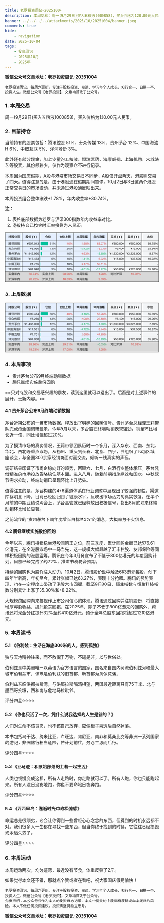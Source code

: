 ```yaml
---
title: 老罗投资周记-20251004
description: 本周交易：周一(9月29日)买入五粮液(000858)，买入价格为120.00元人民币。当前持有的股票包括：腾讯控股 51%、分众传媒 13%、贵州茅台 12%、中国海油H 6%、中概互联 5%、洋河股份 3%。此外还有部分现金，加上少量的五粮液、恒瑞医药、海康威视、上海机场、宋城演艺等股票，其份额较少，仅作为观察仓不进行记录。本周因为国庆假期，A股与港股市场交易日不同步，A股仅开盘两天，港股则交易了四天。值得注意的是，由于港股通在假期期间暂停，10月2日与3日这两个港股正常交易日的市场波动，并未通过港股通反映出来。本周投资组合整体涨跌+1.78%，年内收益率+30.74%。
banner: ../../../../attachments/2025/10/20251004/banner.jpeg
comments: true
hide:
    - navigation
date: 2025-10-04
tags:
    - 投资周记
    - 2025年10月
    - 2025年
---
```


__微信公众号文章地址：[老罗投资周记-20251004](https://mp.weixin.qq.com/s/BBo5HhoSmWH34MpP2yxdfg)__

```
老罗投资周记，每周六更新。专注于股权投资、阅读、学习与个人成长，知行合一、日拱一卒、投资人生。微信公众号【老罗投资】，文章均首发于公众号。
```

### 1. 本周交易

周一(9月29日)买入五粮液(000858)，买入价格为120.00元人民币。

### 2. 目前持仓

当前持有的股票包括：腾讯控股 51%、分众传媒 13%、贵州茅台 12%、中国海油H 6%、中概互联 5%、洋河股份 3%。

此外还有部分现金，加上少量的五粮液、恒瑞医药、海康威视、上海机场、宋城演艺等股票，其份额较少，仅作为观察仓不进行记录。

本周因为国庆假期，A股与港股市场交易日不同步，A股仅开盘两天，港股则交易了四天。值得注意的是，由于港股通在假期期间暂停，10月2日与3日这两个港股正常交易日的市场波动，并未通过港股通反映出来。

本周投资组合整体涨跌<span class="red">+1.78%</span>，年内收益率<span class="red">+30.74%</span>。

**注：**

1. 表格底部数据为老罗与沪深300指数年内收益率对比。
2. 港股持仓已按实时汇率换算为人民币。

![目前持仓](../../../attachments/2025/10/20251004/1.png)

### 3. 上周数据

![上周数据](../../../attachments/2025/10/20251004/2.png)

### 4. 本周事项

+ 贵州茅台公布9月终端动销数据
+ 腾讯继续实施股份回购

==只对持股和交易感兴趣的朋友，读到这里就可以退出了。后面是对上述事件的展开，无新内容。==

#### 4.1 贵州茅台公布9月终端动销数据

茅台近期公布的一组市场数据，释放出了明确的回暖信号。贵州茅台总经理王莉带队完成的全国调研显示，今年9月以来，茅台酒在终端动销表现强劲，销量环比增长近一倍，同比增幅超过20%。

为了摸清市场的真实情况，王莉带领团队历时一个多月，深入华东、西南、东北、华北、西北等重点市场，从扬州、重庆到长春、北京、西宁，共组织了16场区域座谈会，与全国300余家经销商面对面交流，倾听一线真实的声音。

调研结果印证了市场企稳向好的趋势，回顾六、七月，白酒行业整体承压，茅台凭借精准的市场投放策略稳住基本面。进入八月，随着前期措施见效和国庆、中秋双节需求拉动，终端动销已呈现环比上升势头。

值得注意的是，茅台构建的4+6渠道体系在行业调整中展现出了较强的韧性，渠道库存明显下降，目前已经回归到了健康水平，反映出市场活力的真实恢复。在半个月前的中期业绩说明会上，茅台高管就已经释放出积极信号，指出8月底以来终端动销环比增长显著。

之前流传的“贵州茅台下调年度增长目标至5%”的消息，大概率为不实信息。

#### 4.2 腾讯继续实施股份回购

今年以来，腾讯持续稳坐港股回购王之位，前三季度，累计回购金额已达576.61亿港元，在全港股市场中一马当先，这一规模大幅超越了汇丰控股、友邦保险等同样积极回购的港股蓝筹。腾讯在今年3月份宣布了不低于800亿港元的年度回购计划，目前已经完成了约72%，推进节奏符合预期。

持续的回购也为股价注入动力，10月2日，腾讯股价盘中触及683港元每股，创下四年半新高，年初至今，累计涨幅已达63.27%，表现十分抢眼。腾讯的强势表现，也在一定程度上带动了港股大市回暖，截至9月30日，恒生指数与恒生科技指数分别累计上涨了35.30%和48.22%。

大规模的回购向来被视作上市公司信心的体现，腾讯通过回购并注销股份，将直接增厚每股收益，提升股东回报。在2025年，除了不低于800亿港元的回购外，腾讯还将现金分红提升32%至约410亿港元，预计全年总股东回报将超过1210亿港元。

### 5. 本周读书

#### 5.1 《伯利兹：生活在海底300米的人，感到孤独》

独与天地精神往来，而不敖倪于万物，不谴是非，以与世俗处。

伯利兹是中美洲唯一以英语为官方语言的国家，国名来自国内河流伯利兹河和最大城市伯利兹市，该市是伯利兹的旧首都，新首都为贝尔莫潘。

伯利兹东临洪都拉斯湾，与洪都拉斯隔湾相望，两国最近距离只有75千米，北与墨西哥接壤，西和南与危地马拉毗邻。

评分四星⭐️⭐️⭐️⭐️

#### 5.2 《你也只活了一次，凭什么说我选择的人生是错的？》

人们对生命不该贪恋，也不该自己放弃，应像橙子熟透后自然掉落。

本书包括乌干达、纳米比亚、卢旺达、肯尼亚、南非和莫桑比克等非洲一系列国家的游记，非洲旅行相当危险，若计划前往，务必三思而后行。

评分四星⭐️⭐️⭐️⭐️

#### 5.3 《亚马逊：和原始部落的土著一起生活》

人类也慢慢变成这样，所有人走路时，你走路就可以了。所有人跑，你也只能跑起来。所有人没日没夜地跑，你也不要命地日夜奔跑。

评分四星⭐️⭐️⭐️⭐️

#### 5.4 《西西里岛：邂逅时光中的松弛感》

命运总是很顽劣，它会让你得到一些曾经心心念念的东西，但得到的时机永远都不对。我们很多人一生都在寻找一些东西，但当你终于找到的时候，它往往已经损毁或永远失去了。

评分四星⭐️⭐️⭐️⭐️

### 6. 本周运动

本周运动两次，均为遛弯，最近没有节食，体重反弹了2斤。

如果觉得本文还不错，那就点个赞或者在看吧，祝大家国庆假期愉快！

```
老罗投资周记，每周六更新。专注于股权投资、阅读、学习与个人成长，知行合一、日拱一卒、投资人生。微信公众号【老罗投资】，文章均首发于公众号。
免责声明：本公众号只作为本人的投资日志记录，本文中提及的个股都有腰斩或血本无归的风险，本人不做任何投资建议，投资请坚持独立思考。
```

__微信公众号文章地址：[老罗投资周记-20251004](https://mp.weixin.qq.com/s/BBo5HhoSmWH34MpP2yxdfg)__